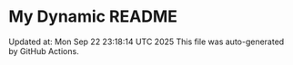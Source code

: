 # My Dynamic README
Updated at: Mon Sep 22 23:18:14 UTC 2025
This file was auto-generated by GitHub Actions.
